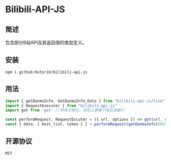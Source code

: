 # Bilibili-API-JS

## 简述
包含部分B站API及其返回值的类型定义。
## 安装
```npm i github:KotoriK/bilibili-api-js```
## 用法
```ts
import { getDanmuInfo, GetDanmuInfo_Data } from "bilibili-api-js/live"
import { RequestExecuter } from "bilibili-api-js"
import got from 'got' //举例子而已，实际上拿哪个库应该都行

const performRequest: RequestExcuter = ({ url, options }) => got(url, options).then((resp) => JSON.parse(resp.body))
const { data: { host_list, token } } = performRequest(getDanmuInfo(6655))
```
## 开源协议
```MIT```